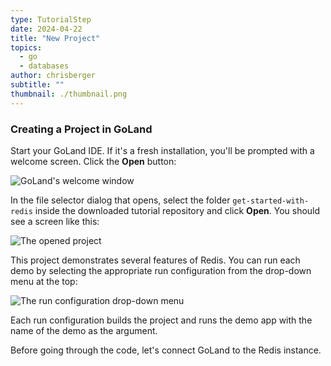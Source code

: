 ```yaml
---
type: TutorialStep
date: 2024-04-22
title: "New Project"
topics:
  - go
  - databases
author: chrisberger
subtitle: ""
thumbnail: ./thumbnail.png
---
```


### Creating a Project in GoLand

Start your GoLand IDE. If it's a fresh installation, you'll be prompted with a welcome screen. Click the **Open** button:

![GoLand's welcome window](https://i.imgur.com/Eu5Lf7e.png)

In the file selector dialog that opens, select the folder `get-started-with-redis` inside the downloaded tutorial repository and click **Open**. You should see a screen like this:

![The opened project](https://i.imgur.com/suZ8cYk.png)

This project demonstrates several features of Redis. You can run each demo by selecting the appropriate run configuration from the drop-down menu at the top:

![The run configuration drop-down menu](https://i.imgur.com/IKRBkQp.png)

Each run configuration builds the project and runs the demo app with the name of the demo as the argument.

Before going through the code, let's connect GoLand to the Redis instance.
